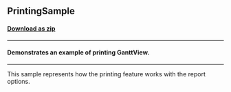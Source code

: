## PrintingSample
#### [Download as zip](https://grapecity.github.io/DownGit/#/home?url=https://github.com/GrapeCity/ComponentOne-WPF-Samples/tree/master/NET_462/GanttView/CS/PrintingSample/PrintingSample)
____
#### Demonstrates an example of printing GanttView.
____
This sample represents how the printing feature works with the report options.


